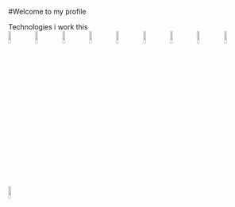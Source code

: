#Welcome to my profile

Technologies i work this
<br>
<img width="10%" height="8%" src="https://img.shields.io/badge/mysql-%2300f.svg?style=for-the-badge&logo=mysql&logoColor=white">
<img width="10%" height="8%" src="https://img.shields.io/badge/c-%2300599C.svg?style=for-the-badge&logo=c&logoColor=white">
<img width="10%" height="8%" src="https://img.shields.io/badge/css3-%231572B6.svg?style=for-the-badge&logo=css3&logoColor=white">
<img width="10%" height="8%" src="https://img.shields.io/badge/html5-%23E34F26.svg?style=for-the-badge&logo=html5&logoColor=white">
<img width="10%" height="8%" src="https://img.shields.io/badge/javascript-%23323330.svg?style=for-the-badge&logo=javascript&logoColor=%23F7DF1E">
<img width="10%" height="8%" src="https://img.shields.io/badge/java-%23ED8B00.svg?style=for-the-badge&logo=openjdk&logoColor=white">
<img width="10%" height="8%" src="https://img.shields.io/badge/php-%23777BB4.svg?style=for-the-badge&logo=php&logoColor=white">
<img width="10%" height="8%" src="https://img.shields.io/badge/python-3670A0?style=for-the-badge&logo=python&logoColor=ffdd54">
<img width="10%" height="8%" src="https://img.shields.io/badge/typescript-%23007ACC.svg?style=for-the-badge&logo=typescript&logoColor=white">
<img width="10%" height="8%" src="https://img.shields.io/badge/html5-%23E34F26.svg?style=for-the-badge&logo=html5&logoColor=white">
